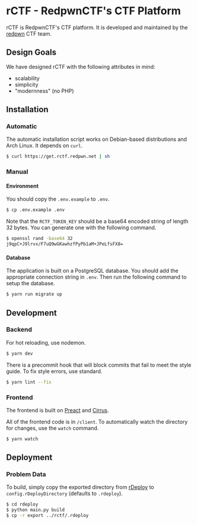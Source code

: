 # rCTF - RedpwnCTF's CTF Platform

rCTF is RedpwnCTF's CTF platform. It is developed and maintained by the [redpwn](https://redpwn.net) CTF team.

## Design Goals

We have designed rCTF with the following attributes in mind:

* scalability
* simplicity
* "modernness" (no PHP)

## Installation

### Automatic

The automatic installation script works on Debian-based distributions and Arch Linux. It depends on `curl`.

```bash
$ curl https://get.rctf.redpwn.net | sh
```

### Manual

#### Environment

You should copy the `.env.example` to `.env`. 

```bash
$ cp .env.example .env
```

Note that the `RCTF_TOKEN_KEY` should be a base64 encoded string of length 32 bytes. You can generate one with the following command.  

```bash
$ openssl rand -base64 32
j9qpC+J9lrvx/F7uQ9wGKawhzfPyPb1aM+JPeLfsFX8=
```

#### Database

The application is built on a PostgreSQL database. You should add the appropriate connection string in `.env`. Then run the following command to setup the database. 

```bash
$ yarn run migrate up
```

## Development

### Backend

For hot reloading, use nodemon.

```bash
$ yarn dev
```

There is a precommit hook that will block commits that fail to meet the style guide. To fix style errors, use standard. 

```bash
$ yarn lint --fix
```

### Frontend

The frontend is built on [Preact](https://preactjs.com/) and [Cirrus](https://spiderpig86.github.io/Cirrus/). 

All of the frontend code is in `/client`. To automatically watch the directory for changes, use the `watch` command. 

```bash
$ yarn watch
```

## Deployment

### Problem Data

To build, simply copy the exported directory from [rDeploy](https://github.com/redpwn/rdeploy) to `config.rDeployDirectory` (defaults to `.rdeploy`). 

```bash
$ cd rdeploy
$ python main.py build
$ cp -r export ../rctf/.rdeploy
```


